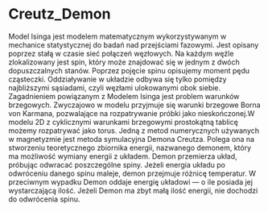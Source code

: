 ﻿# Creutz_Demon
Model Isinga jest modelem matematycznym wykorzystywanym w mechanice statystycznej do badań nad przejściami fazowymi. Jest opisany poprzez stałą w czasie sieć połączeń
węzłowych. Na każdym węźle zlokalizowany jest spin, który może znajdować się w jednym z dwóch dopuszczalnych stanów. Poprzez pojęcie spinu opisujemy moment pędu cząsteczki.
Oddziaływanie w układzie odbywa się tylko pomiędzy najbliższymi sąsiadami, czyli węzłami ulokowanymi obok siebie. 
Zagadnieniem powiązanym z Modelem Isinga jest problem warunków brzegowych. Zwyczajowo w modelu przyjmuje się warunki brzegowe Borna von Karmana, pozwalające na
rozpatrywanie próbki jako nieskończonej.W modelu 2D z cyklicznymi warunkami brzegowymi prostokątną tablicę możemy rozpatrywać jako torus.
Jedną z metod numerycznych używanych w magnetyzmie jest metoda symulacyjna Demona Creutza. Polega ona na stworzeniu teoretycznego zbiornika energii, nazwanego demonem,
który ma możliwość wymiany energii z układem. Demon przemierza układ, próbując odwracać poszczególne spiny. Jeżeli energia układu po odwróceniu danego spinu maleje, demon przejmuje różnicę temperatur. W przeciwnym wypadku Demon oddaje energię układowi — o ile posiada jej wystarczającą ilość. Jeżeli Demon ma zbyt małą ilość energii, nie dochodzi do odwrócenia spinu. 
